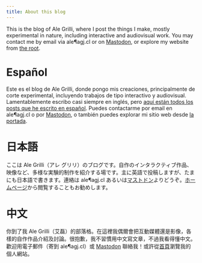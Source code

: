 ```yaml
---
title: About this blog
---
```


This is the blog of Ale Grilli, where I post the things I make, mostly experimental in nature, including interactive and audiovisual work.
You may contact me by email via ale¶agj.cl or on [Mastodon](https://mstdn.social/@agj), or explore my website from [the root][home].

# Español

Este es el blog de Ale Grilli, donde pongo mis creaciones, principalmente de corte experimental, incluyendo trabajos de tipo interactivo y audiovisual.
Lamentablemente escribo casi siempre en inglés, pero [aquí están todos los posts que he escrito en español](/tag/?t=espanol).
Puedes contactarme por email en ale¶agj.cl o por [Mastodon](https://mstdn.social/@agj), o también puedes explorar mi sitio web desde [la portada][home].

# 日本語

ここは Ale Grilli（アレ グリリ）のブログです。自作のインタラクティブ作品、映像など、多様な実験的制作を紹介する場です。主に英語で投稿しますが、たまにも日本語で書きます。連絡は ale¶agj.cl あるいは[マストドン](https://mstdn.social/@agj)よりどうぞ。[ホームページ][home]から閲覧することもお勧めします。

# 中文

你到了我 Ale Grilli（艾磊）的部落格。在這裡我偶爾會把互動媒體還是影像，各樣的自作作品介紹及討論。很抱歉，我不習慣用中文寫文章，不過我看得懂中文。歡迎用電子郵件（寄到 ale¶agj.cl）或 [Mastodon](https://mstdn.social/@agj) 聯絡我！或許從[首頁][home]瀏覽我的個人網站。

[home]: http://agj.cl
